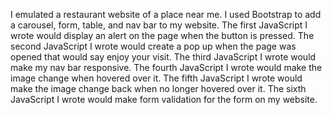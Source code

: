 I emulated a restaurant website of a place near me. I used Bootstrap to add a carousel, form, table, and nav bar to my website. The first JavaScript I wrote would display an alert on the page when the button is pressed. The second JavaScript I wrote would create a pop up when the page was opened that would say enjoy your visit. The third JavaScript I wrote would make my nav bar responsive. The fourth JavaScript I wrote would make the image change when hovered over it. The fifth JavaScript I wrote would make the image change back when no longer hovered over it. The sixth JavaScript I wrote would make form validation for the form on my website.